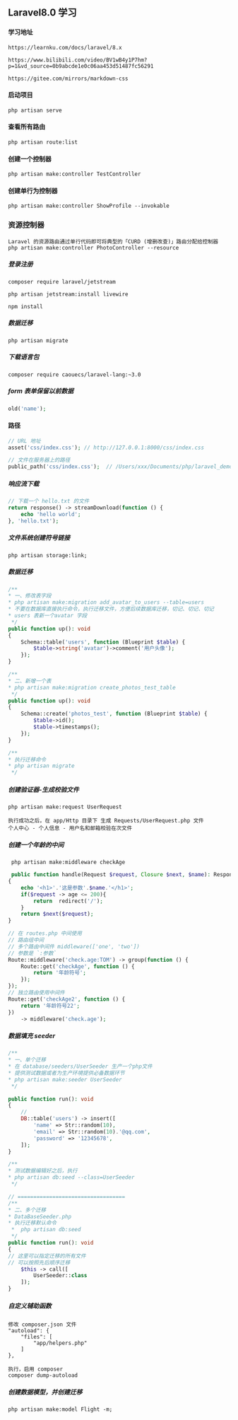 ## Laravel8.0 学习

#### 学习地址
```text
https://learnku.com/docs/laravel/8.x

https://www.bilibili.com/video/BV1wB4y1P7hm?p=1&vd_source=0b9abcde1e0c06aa453d51487fc56291

https://gitee.com/mirrors/markdown-css
```

#### 启动项目
```text
php artisan serve
```

#### 查看所有路由
```text
php artisan route:list
```

#### 创建一个控制器
```text
php artisan make:controller TestController
```

#### 创建单行为控制器
```text
php artisan make:controller ShowProfile --invokable
```

### 资源控制器
```text
Laravel 的资源路由通过单行代码即可将典型的「CURD (增删改查)」路由分配给控制器
php artisan make:controller PhotoController --resource
```

##### 登录注册
```text
composer require laravel/jetstream

php artisan jetstream:install livewire

npm install
```

##### 数据迁移
```text
php artisan migrate
```

##### 下载语言包
```text
composer require caouecs/laravel-lang:~3.0
```

##### form 表单保留以前数据
```php
old('name');
```

#### 路径
```php
// URL 地址
asset('css/index.css'); // http://127.0.0.1:8000/css/index.css

// 文件在服务器上的路径
public_path('css/index.css');  // /Users/xxx/Documents/php/laravel_demo/public/css/index.css
```

##### 响应流下载
```php
// 下载一个 hello.txt 的文件
return response() -> streamDownload(function () {
    echo 'hello world';
}, 'hello.txt');
```

##### 文件系统创建符号链接
```text
php artisan storage:link;
```

##### 数据迁移
```php
/**
* 一、修改表字段
* php artisan make:migration add_avatar_to_users --table=users
* 不要在数据库直接执行命令，执行迁移文件，方便后续数据库迁移，切记、切记、切记
* users 表新一个avatar 字段
 */
public function up(): void
{
    Schema::table('users', function (Blueprint $table) {
        $table->string('avatar')->comment('用户头像');
    });
}

/**
* 二、新增一个表
* php artisan make:migration create_photos_test_table
 */
public function up(): void
{
    Schema::create('photos_test', function (Blueprint $table) {
        $table->id();
        $table->timestamps();
    });
}

/**
* 执行迁移命令
* php artisan migrate
 */
```

##### 创建验证器-生成校验文件
```text
php artisan make:request UserRequest

执行成功之后，在 app/Http 目录下 生成 Requests/UserRequest.php 文件
个人中心 - 个人信息 - 用户名和邮箱校验在次文件
```

##### 创建一个年龄的中间
```text
 php artisan make:middleware checkAge
```

```php
 public function handle(Request $request, Closure $next, $name): Response
{
    echo '<h1>'.'这是参数'.$name.'</h1>';
    if($request -> age <= 200){
        return  redirect('/');
    }
    return $next($request);
}

// 在 routes.php 中间使用
// 路由组中间
// 多个路由中间件 middleware(['one', 'two'])
// 参数是 `:参数`
Route::middleware('check.age:TOM') -> group(function () {
    Route::get('checkAge', function () {
        return '年龄符号';
    });
});
// 独立路由使用中间件
Route::get('checkAge2', function () {
    return '年龄符号22';
})
    -> middleware('check.age');
```

##### 数据填充 seeder
```php
/**
* 一、单个迁移
* 在 database/seeders/UserSeeder 生产一个php文件
* 提供测试数据或者为生产环境提供必备数据环节
* php artisan make:seeder UserSeeder
 */

public function run(): void
{
    //
    DB::table('users') -> insert([
        'name' => Str::random(10),
        'email' => Str::random(10).'@qq.com',
        'password' => '12345678',
    ]);
}

/**
* 测试数据编辑好之后，执行
* php artisan db:seed --class=UserSeeder
 */

// ==================================
/**
* 二、多个迁移
* DataBaseSeeder.php
* 执行迁移默认命令
 *  php artisan db:seed 
 */
public function run(): void
{
// 这里可以指定迁移的所有文件
// 可以按照先后顺序迁移
    $this -> call([
        UserSeeder::class
    ]);
}
```

##### 自定义辅助函数
```text
修改 composer.json 文件
"autoload": {
    "files": [
        "app/helpers.php"
    ]
},
 
执行，启用 composer
composer dump-autoload
```

##### 创建数据模型，并创建迁移
```text
php artisan make:model Flight -m;
```

##### 
